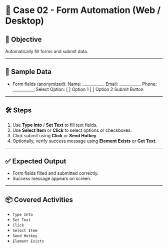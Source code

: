 # 📘 Case 02 - Form Automation (Web / Desktop)

## 🎯 Objective
Automatically fill forms and submit data.

---

## 📝 Sample Data
- Form fields (anonymized):
Name: ___________
Email: ___________
Phone: ___________
Select Option: [ ] Option 1 [ ] Option 2
Submit Button

---

## 🛠️ Steps
1. Use **Type Into** / **Set Text** to fill text fields.  
2. Use **Select Item** or **Click** to select options or checkboxes.  
3. Click submit using **Click** or **Send Hotkey**.  
4. Optionally, verify success message using **Element Exists** or **Get Text**.  

---

## ✅ Expected Output
- Form fields filled and submitted correctly.  
- Success message appears on screen.  

---

## 📦 Covered Activities
- `Type Into`  
- `Set Text`  
- `Click`  
- `Select Item`  
- `Send Hotkey`  
- `Element Exists`
